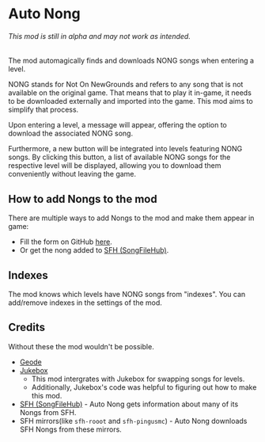 # Auto Nong
###### <cr> This mod is still in alpha and may not work as intended. </c>

The mod automagically finds and downloads NONG songs when entering a level.  

NONG stands for Not On NewGrounds and refers to any song that is not available on the original game. That means that to play it in-game, it needs to be downloaded externally and imported into the game. This mod aims to simplify that process.

Upon entering a level, a message will appear, offering the option to download the associated NONG song.

Furthermore, a new button will be integrated into levels featuring NONG songs. By clicking this button, a list of available NONG songs for the respective level will be displayed, allowing you to download them conveniently without leaving the game.

## How to add Nongs to the mod
There are multiple ways to add Nongs to the mod and make them appear in game:
- Fill the form on GitHub [here](https://github.com/FlafyDev/auto-nong-indexes/issues/new?assignees=&labels=nong-addition%2Cofficial-addition&projects=&template=add-nong-song.yml&title=Add+Nong+Song%3A+).
- Or get the nong added to [SFH (SongFileHub)](https://songfilehub.com/).

## Indexes
The mod knows which levels have NONG songs from "indexes".
You can add/remove indexes in the settings of the mod.

## Credits
Without these the mod wouldn't be possible.

- [Geode](https://github.com/geode-sdk/geode)
- [Jukebox](https://github.com/Fleeym/jukebox)  
  - This mod intergrates with Jukebox for swapping songs for levels.  
  - Additionally, Jukebox's code was helpful to figuring out how to make this mod.
- [SFH (SongFileHub)](https://songfilehub.com/) - Auto Nong gets information about many of its Nongs from SFH.
- SFH mirrors(like `sfh-rooot` and `sfh-pingusmc`) - Auto Nong downloads SFH Nongs from these mirrors. 

